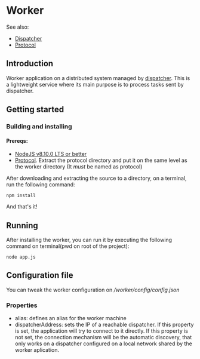 # Worker

See also: 

- [Dispatcher](https://github.com/MatheusMS01/web_dispatcher)
- [Protocol](https://github.com/MatheusMS01/protocol)

## Introduction
Worker application on a distributed system managed by [dispatcher](https://github.com/MatheusMS01/web_dispatcher). This is a lightweight  service where its main purpose is to process tasks sent by dispatcher.

## Getting started

### Building and installing

#### Prereqs:
- [NodeJS v8.10.0 LTS or better](https://nodejs.org/en/)
- [Protocol](https://github.com/MatheusMS01/protocol). Extract the protocol directory and put it on the same level as the worker directory (It *must* be named as protocol)

After downloading and extracting the source to a directory, on a terminal, run the following command:

    npm install
    
And that's it!

## Running
After installing the worker, you can run it by executing the following command on terminal(pwd on root of the project):

    node app.js

## Configuration file
You can tweak the worker configuration on */worker/config/config.json*

### Properties
- alias: defines an alias for the worker machine
- dispatcherAddress: sets the IP of a reachable dispatcher. If this property is set, the application will try to connect to it directly. If this property is not set, the connection mechanism will be the automatic discovery, that only works on a dispatcher configured on a local network shared by the worker aplication.
